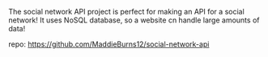 The social network API project is perfect for making an API for a social network! It uses NoSQL database, so a website cn handle large amounts of data!

repo: https://github.com/MaddieBurns12/social-network-api